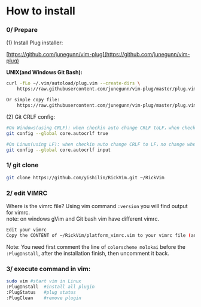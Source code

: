 # How to install

### 0/ Prepare

(1) Install Plug installer: 

[https://github.com/junegunn/vim-plug](https://github.com/junegunn/vim-plug)

**UNIX(and Windows Git Bash):**
```bash
curl -fLo ~/.vim/autoload/plug.vim --create-dirs \
    https://raw.githubusercontent.com/junegunn/vim-plug/master/plug.vim

Or simple copy file:
    https://raw.githubusercontent.com/junegunn/vim-plug/master/plug.vim save as file ~/.vim/autoload/plug.vim
```

(2) Git CRLF config:
```bash
#On Windows(using CRLF): when checkin auto change CRLF toLF，when checkout auto change LF to CRLF
git config --global core.autocrlf true

#On Linux(using LF): when checkin auto change CRLF to LF，no change when checkout
git config --global core.autocrlf input
```

### 1/ git clone 
```bash
git clone https://github.com/yishilin/RickVim.git ~/RickVim
```

### 2/ edit VIMRC
Where is the vimrc file? Using vim command `:version` you will find output for vimrc.<br>
note: on windows gVim and Git bash vim have different vimrc.

```bash
Edit your vimrc
Copy the CONTENT of ~/RickVim/platform_vimrc.vim to your vimrc file (and change per your need)
```
Note: 
You need first comment the line of `colorscheme molokai` before the `:PlugInstall`, 
after the installation finish, then uncomment it back.


### 3/ execute command in vim:
```bash
sudo vim #start vim in Linux
:PlugInstall  #install all plugin
:PlugStatus   #plug status
:PlugClean    #remove plugin
```
